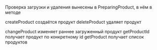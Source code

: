 Проверка загрузки и удаления вынесены в PreparingProduct, в нём в методе

createProduct создаётся продукт
deleteProduct удаляет продукт


changeProduct изменяет раннее загруженный продукт
getProductId получает продукт по конкретному id
getProduct получает список продуктов
